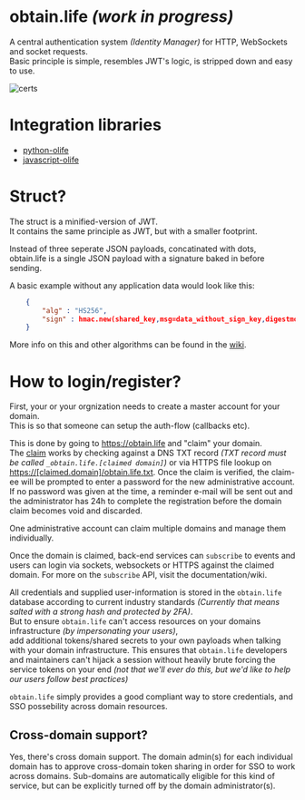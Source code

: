 # obtain.life *(work in progress)*
A central authentication system *(Identity Manager)* for HTTP, WebSockets and socket requests.<br>
Basic principle is simple, resembles JWT's logic, is stripped down and easy to use.

![certs](https://img.shields.io/badge/dummy%20certs-not%20prodction-blue.svg)

# Integration libraries

 * [python-olife](https://github.com/Torxed/python-olife)
 * [javascript-olife](https://github.com/Torxed/javascript-olife)

# Struct?

The struct is a minified-version of JWT.<br>
It contains the same principle as JWT, but with a smaller footprint.

Instead of three seperate JSON payloads, concatinated with dots,<br>
obtain.life is a single JSON payload with a signature baked in before sending.

A basic example without any application data would look like this:

```json
	{
		"alg" : "HS256",
		"sign" : hmac.new(shared_key,msg=data_without_sign_key,digestmod=hashlib.sha256).hexdigest().upper()
	}
```

More info on this and other algorithms can be found in the [wiki](https://github.com/Torxed/obtain.life/wiki).

# How to login/register?

First, your or your orgnization needs to create a master account for your domain.<br>
This is so that someone can setup the auth-flow (callbacks etc).

This is done by going to https://obtain.life and "claim" your domain.<br>
The [claim](https://github.com/Torxed/obtain.life/wiki) works by checking against a DNS TXT record *(TXT record must be called `_obtain.life.[claimed domain]`)* or via HTTPS file lookup on [https://[claimed.domain]/obtain.life.txt](https://[claimed.domain]/obtain.life.txt). Once the claim is verified, the claim-ee will be prompted to enter a password for the new administrative account. If no password was given at the time, a reminder e-mail will be sent out and the administrator has 24h to complete the registration before the domain claim becomes void and discarded.

One administrative account can claim multiple domains and manage them individually.

Once the domain is claimed, back-end services can `subscribe` to events and users can login via sockets, websockets or HTTPS against the claimed domain. For more on the `subscribe` API, visit the documentation/wiki.

All credentials and supplied user-information is stored in the `obtain.life` database according to current industry standards *(Currently that means salted with a strong hash and protected by 2FA)*.<br>
But to ensure `obtain.life` can't access resources on your domains infrastructure *(by impersonating your users)*,<br>
add additional tokens/shared secrets to your own payloads when talking with your domain infrastructure. This ensures that `obtain.life` developers and maintainers can't hijack a session without heavily brute forcing the service tokens on your end *(not that we'll ever do this, but we'd like to help our users follow best practices)*

`obtain.life` simply provides a good compliant way to store credentials, and SSO possebility across domain resources.<br>

## Cross-domain support?

Yes, there's cross domain support. The domain admin(s) for each individual domain has to approve cross-domain token sharing in order for SSO to work across domains. Sub-domains are automatically eligible for this kind of service, but can be explicitly turned off by the domain administrator(s).

